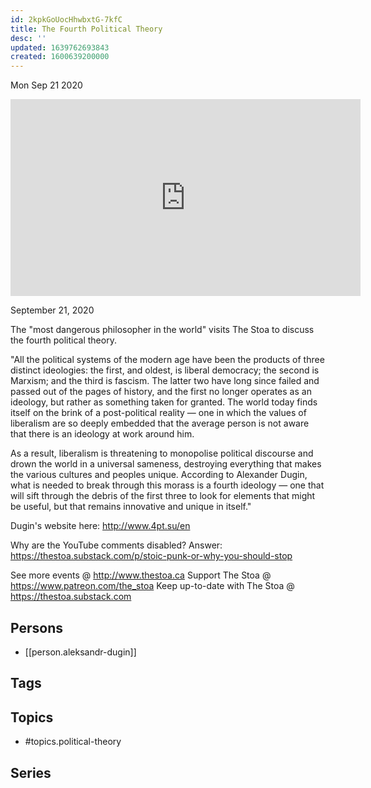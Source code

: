 ```yaml
---
id: 2kpkGoUocHhwbxtG-7kfC
title: The Fourth Political Theory
desc: ''
updated: 1639762693843
created: 1600639200000
---
```





Mon Sep 21 2020

<iframe width="560" height="315" src="https://www.youtube.com/embed/F9dAPjIfUAc" title="The Fourth Political Theory w/ Aleksandr Dugin" frameborder="0" allow="accelerometer; autoplay; clipboard-write; encrypted-media; gyroscope; picture-in-picture" allowfullscreen ></iframe>

September 21, 2020

The "most dangerous philosopher in the world" visits The Stoa to discuss the fourth political theory.

"All the political systems of the modern age have been the products of three distinct ideologies: the first, and oldest, is liberal democracy; the second is Marxism; and the third is fascism. The latter two have long since failed and passed out of the pages of history, and the first no longer operates as an ideology, but rather as something taken for granted. The world today finds itself on the brink of a post-political reality — one in which the values of liberalism are so deeply embedded that the average person is not aware that there is an ideology at work around him.

As a result, liberalism is threatening to monopolise political discourse and drown the world in a universal sameness, destroying everything that makes the various cultures and peoples unique. According to Alexander Dugin, what is needed to break through this morass is a fourth ideology — one that will sift through the debris of the first three to look for elements that might be useful, but that remains innovative and unique in itself."

Dugin's website here: http://www.4pt.su/en

Why are the YouTube comments disabled? Answer: https://thestoa.substack.com/p/stoic-punk-or-why-you-should-stop

See more events @ http://www.thestoa.ca
Support The Stoa @ https://www.patreon.com/the_stoa
Keep up-to-date with The Stoa @ https://thestoa.substack.com

## Persons

- [[person.aleksandr-dugin]]

## Tags



## Topics

- #topics.political-theory

## Series



